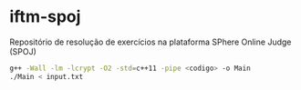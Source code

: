 # iftm-spoj
Repositório de resolução de exercícios na plataforma SPhere Online Judge (SPOJ)

```bash
g++ -Wall -lm -lcrypt -O2 -std=c++11 -pipe <codigo> -o Main
./Main < input.txt
```